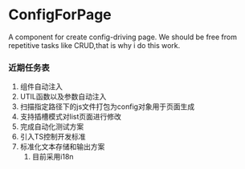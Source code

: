 <!--
 * @Author: czh
 * @Date: 2021-08-12 19:12:52
-->
# ConfigForPage
A component for create config-driving page.
We should be free from repetitive tasks like CRUD,that is why i do this work.





### 近期任务表
1. 组件自动注入
2. UTIL函数以及参数自动注入
3. 扫描指定路径下的js文件打包为config对象用于页面生成
4. 支持插槽模式对list页面进行修改
5. 完成自动化测试方案
6. 引入TS控制开发标准
7. 标准化文本存储和输出方案
   1. 目前采用i18n